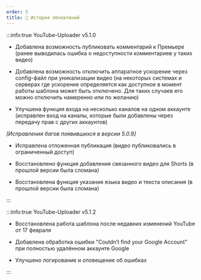 ```yaml
---
order: 5
title: 🔁 История обновлений
---
```


:::info:true YouTube-Uploader v5.1.0

-  Добавлена возможность публиковать комментарий к Премьере (ранее выводилась ошибка о недоступности комментариев у таких видео)

-  Добавлена возможность отключить аппаратное ускорение через config-файл при уникализации видео (на некоторых системах и серверах где ускорение определяется как доступное в момент работы шаблона может быть отключено. Для таких случаев его можно отключить намеренно или по желанию)

-  Улучшена функция входа на несколько каналов на одном аккаунте (исправлен вход на каналы, которые были добавлены через передачу прав с других аккаунтов)

*\[Исправления багов появившихся в версии 5.0.9\]*

-  Исправлена отложенная публикация (видео публиковались в ограниченный доступ)

-  Восстановлено функция добавления связанного видео для Shorts (в прошлой версии была сломана)

-  Восстановлена функция указания языка видео и текста описания (в прошлой версии была сломана)

:::

:::info:true YouTube-Uploader v5.1.2

-  Восстановлена работа шаблона после недавних изменений YouTube от 17 февраля

-  Добавлена обработка ошибки "Couldn’t find your Google Account" при полностью удалённом аккаунте Google

-  Улучшено логирование и оповещение об ошибках

:::
